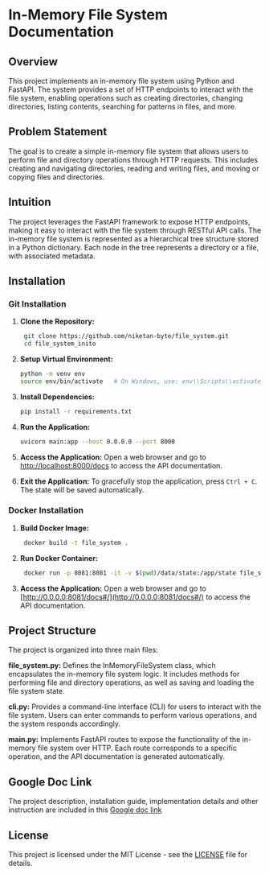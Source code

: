 # In-Memory File System Documentation

## Overview
This project implements an in-memory file system using Python and FastAPI. The system provides a set of HTTP endpoints to interact with the file system, enabling operations such as creating directories, changing directories, listing contents, searching for patterns in files, and more.

## Problem Statement
The goal is to create a simple in-memory file system that allows users to perform file and directory operations through HTTP requests. This includes creating and navigating directories, reading and writing files, and moving or copying files and directories.

## Intuition
The project leverages the FastAPI framework to expose HTTP endpoints, making it easy to interact with the file system through RESTful API calls. The in-memory file system is represented as a hierarchical tree structure stored in a Python dictionary. Each node in the tree represents a directory or a file, with associated metadata.


## Installation

### Git Installation

1. **Clone the Repository:**
    ```bash
     git clone https://github.com/niketan-byte/file_system.git
     cd file_system_inito

    ```

2. **Setup Virtual Environment:**
    ```bash
    python -m venv env
    source env/bin/activate   # On Windows, use: env\\Scripts\\activate
    ```

3. **Install Dependencies:**
    ```bash
    pip install -r requirements.txt
    ```

4. **Run the Application:**
    ```bash
    uvicorn main:app --host 0.0.0.0 --port 8000
    ```

5. **Access the Application:**
    Open a web browser and go to [http://localhost:8000/docs](http://localhost:8000/docs) to access the API documentation.

6. **Exit the Application:**
    To gracefully stop the application, press `Ctrl + C`. The state will be saved automatically.

### Docker Installation

1. **Build Docker Image:**
    ```bash
     docker build -t file_system .
    ```

2. **Run Docker Container:**
    ```bash
     docker run -p 8081:8081 -it -v $(pwd)/data/state:/app/state file_system
    ```

3. **Access the Application:**
    Open a web browser and go to [http://0.0.0.0:8081/docs#/](http://0.0.0.0:8081/docs#/) to access the API documentation.


## Project Structure

The project is organized into three main files:

**file_system.py:** Defines the InMemoryFileSystem class, which encapsulates the in-memory file system logic. It includes methods for performing file and directory operations, as well as saving and loading the file system state.

**cli.py:** Provides a command-line interface (CLI) for users to interact with the file system. Users can enter commands to perform various operations, and the system responds accordingly.

**main.py:** Implements FastAPI routes to expose the functionality of the in-memory file system over HTTP. Each route corresponds to a specific operation, and the API documentation is generated automatically.

## Google Doc Link

The project description, installation guide, implementation details and other instruction are included in this [Google doc link](https://docs.google.com/document/d/1CIGCFLoco8ngd3JAKmg0E5GyHgVZPjDcxcKNu-q7Se0/edit)

## License

This project is licensed under the MIT License - see the [LICENSE](LICENSE.txt) file for details.
